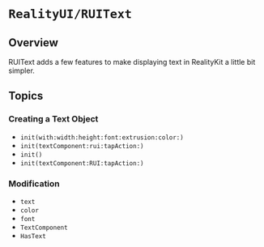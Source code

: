 # ``RealityUI/RUIText``

## Overview

RUIText adds a few features to make displaying text in RealityKit a little bit simpler.

## Topics

### Creating a Text Object

- ``init(with:width:height:font:extrusion:color:)``
- ``init(textComponent:rui:tapAction:)``
- ``init()``
- ``init(textComponent:RUI:tapAction:)``

### Modification

- ``text``
- ``color``
- ``font``
- ``TextComponent``
- ``HasText``
